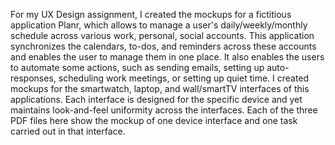 For my UX Design assignment, I created the mockups for a fictitious application Planr, which allows to manage a user's daily/weekly/monthly schedule across various work, personal, social accounts.
This application synchronizes the calendars, to-dos, and reminders across these accounts and enables the user to manage them in one place. It also enables the users to automate some actions, such as sending emails, setting up auto-responses, scheduling work meetings, or setting up quiet time.
I created mockups for the smartwatch, laptop, and wall/smartTV interfaces of this applications. Each interface is designed for the specific device and yet maintains look-and-feel uniformity across the interfaces.
Each of the three PDF files here show the mockup of one device interface and one task carried out in that interface.
